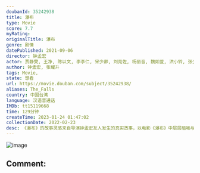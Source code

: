```yaml
---
doubanId: 35242938
title: 瀑布
type: Movie
score: 7.7
myRating: 
originalTitle: 瀑布
genre: 剧情
datePublished: 2021-09-06
director: 钟孟宏
actor: 贾静雯, 王净, 陈以文, 李李仁, 宋少卿, 刘亮佐, 杨丽音, 魏如萱, 洪小铃, 张少怀, 许玮甯, 黄信尧, 魏如昀, 邓志鸿, 刘冠廷
author: 钟孟宏, 张耀升
tags: Movie, 
state: 想看
url: https://movie.douban.com/subject/35242938/
aliases: The_Falls
country: 中国台湾
language: 汉语普通话
IMDb: tt15119668
time: 129分钟
createTime: 2023-01-24 01:47:02
collectionDate: 2022-02-23
desc: 《瀑布》的故事灵感来自导演钟孟宏友人发生的真实故事，以电影《瀑布》中层层暗喻与不停撞击两个女主角的故事为设计概念主轴，就有如海报中的草丛，缓缓持续着围绕这着母女，像是保护他们又像是被团团困住。而她们背...
---
```


![image](p2678037153.jpg)

Comment: 
---

